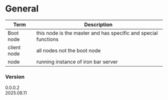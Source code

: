 # General
| Term        | Description                                                        |
|-------------|--------------------------------------------------------------------|
| Boot node   | this node is the master and has specific and special functions     |
| client node | all nodes not the boot node                                        |
| node        | running instance of iron bar server                                |

### Version
0.0.0.2  
2025.08.11
